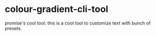 # colour-gradient-cli-tool
promise's cool tool. this is a cool tool to customize text with bunch of presets. 
